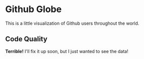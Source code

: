
# Github Globe

This is a little visualization of Github users throughout the world.

## Code Quality

**Terrible!** I'll fix it up soon, but I just wanted to see the data!
